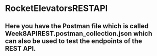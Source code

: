 # RocketElevatorsRESTAPI
## Here you have the Postman file which is called Week8APIREST.postman_collection.json which can also be used to test the endpoints of the REST API.
